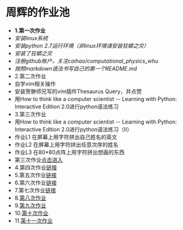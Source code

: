 # 周辉的作业池
+ **1.第一次作业**
+ *安装linux系统*
+ *安装python 2.7运行环境（非linux环境请安装狂蟒之灾）*
+ *安装了狂蟒之灾*
+ *注册github账户，关注caihao/computational_physics_whu*
+ *按照markdown语法书写自己的第一个README.md*
+ 2.第二次作业
+ 自学vim相关操作
+ 安装贺翀师兄写的vim插件Thesaurus Query，并点赞
+ 用How to think like a computer scientist -- Learning with Python: Interactive Edition 2.0进行python语法练习
+ 3.第三次作业
+ 用How to think like a computer scientist -- Learning with Python: Interactive Edition 2.0进行python语法练习（II）
+ 作业L1 在屏幕上用字符拼出自己姓名的英文
+ 作业L2 在屏幕上用字符拼出任意次序的姓名
+ 作业L3 在80*80点阵上用字符拼出想画的东西
+ 第三次作业[点击进入](https://github.com/xiaoxiaohui123/computationalphysics_N2013301020171/blob/master/new%202.py)
+ 4.第四次作业[链接](https://www.zybuluo.com/xiaoxiaohui123/note/356349)
+ 5.第五次作业[链接](https://www.zybuluo.com/xiaoxiaohui123/note/366220)
+ 6.第六次作业[链接](https://www.zybuluo.com/xiaoxiaohui123/note/408093)
+ 7.第七次作业[链接](https://www.zybuluo.com/xiaoxiaohui123/note/409195)
+ 8.[第八次作业](https://www.zybuluo.com/xiaoxiaohui123/note/410497)
+ 9.[第九次作业](https://www.zybuluo.com/xiaoxiaohui123/note/411210)
+ 10.[第十次作业](https://www.zybuluo.com/xiaoxiaohui123/note/412207)
+ 11.[第十一次作业](https://www.zybuluo.com/xiaoxiaohui123/note/412352)
